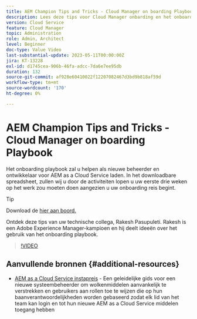 ```yaml
---
title: AEM Champion Tips and Tricks - Cloud Manager on boarding Playbook
description: Lees deze tips voor Cloud Manager onbarding en het onboarding playbook van AEM kampioen en expert, Rakesh Pasupuleti.
version: Cloud Service
feature: Cloud Manager
topic: Administration
role: Admin, Architect
level: Beginner
doc-type: Value Video
last-substantial-update: 2023-05-11T00:00:00Z
jira: KT-13228
exl-id: d1745cea-906b-46fa-adcc-7da6e7ee95db
duration: 132
source-git-commit: af928e60410022f12207082467d3bd9b818af59d
workflow-type: tm+mt
source-wordcount: '170'
ht-degree: 0%

---
```


# AEM Champion Tips and Tricks - Cloud Manager on boarding Playbook

Het onboarding playbook zal u helpen als nieuwe beheerder en ontwikkelaar voor AEM as a Cloud Service laden. In het downloadbare spreadsheet, zullen wij u door de activiteiten lopen u uw eerste drie weken op het werk zou moeten doen aangezien u uw onboarding reis begint.

>[!TIP]
>
>Download de [hier aan boord.](./assets/Cloud-Manager-for-AEM-as-a-Cloud-Service.xlsx)

Ontdek deze tips van uw technische collega, Rakesh Pasupuleti. Rakesh is een Adobe Experience Manager-kampioen en hij deelt ideeën over het gebruik van het onboarding playbook.

>[!VIDEO](https://video.tv.adobe.com/v/3419299?quality=12&learn=on)

## Aanvullende bronnen {#additional-resources}

* [AEM as a Cloud Service instapreis](https://experienceleague.adobe.com/docs/experience-manager-cloud-service/content/onboarding/journey/overview.html) - Een geleidelijke gids voor een nieuwe systeembeheerder om wolkenmiddelen aanvankelijk te verstrekken en gebruikers aan rollen toe te wijzen die op hun baanverantwoordelijkheden worden gebaseerd zodat elk lid van het team kan login en tot hun nieuwe AEM as a Cloud Service middelen toegang hebben
